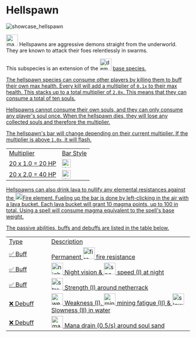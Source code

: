 # Hellspawn

<img src="showcase_hellspawn.png" alt="showcase_hellspawn" title="Hellspawn Showcase"/>

<img src="item_magma_cream.png" alt="magma_cream" width="32" style="inline" title="Magma Cream"/> Hellspawns are aggressive demons straight from the underworld. They are known to attack their foes relentlessly in swarms.

<tip>This subspecies is an extension of the <img src="item_fire_charge.png" alt="demon_icon" width="32" style="inline" title="Demon Icon"/> <a href="Demon.md"/> base species.</tip>

<chapter title="Key Ability">

<chapter title="Demonic Consumption">

The hellspawn species can consume other players by killing them to buff their own max health.
Every kill will add a multiplier of `0.1x` to their max health.
This stacks up to a total multiplier of `2.0x`.
This means that they can consume a total of ten souls.

Hellspawns cannot consume their own souls, and they can only consume any player's soul once.
When the hellspawn dies, they will lose any collected souls and therefore the multiplier.

The hellspawn's bar will change depending on their current multiplier. If the multiplier is above `1.0x`, it will flash.

<table>
    <tr>
        <td>Multiplier</td>
        <td>Bar Style</td>
    </tr>
    <tr>
        <td>20 x 1.0 = 20 HP</td>
        <td><img src="demon_bar_1.png" alt="demon_bar" height="24" style="inline" title="Demon Bar"/></td>
    </tr>
    <tr>
        <td>20 x 2.0 = 40 HP</td>
        <td><img src="demon_bar_2.png" alt="demon_bar" height="24" style="inline" title="Demon Bar"/></td>
    </tr>
</table>

</chapter>

<chapter title="Magma-Powered Spells">

Hellspawns can also drink lava to nullify any elemental resistances against the <format color="IndianRed"><img src="element_fire.png" alt="element_fire" style="inline" width="20" title="Fire"/>Fire</format> element.
Fueling up the bar is done by left-clicking in the air with a lava bucket. Each lava bucket will grant 10 magma points, up to 100 in total. Using a spell will consume magma equivalent to the spell's base weight.

</chapter>

</chapter>

<chapter title="Passive Abilities">

The passive abilities, buffs and debuffs are listed in the table below.

<table>
    <tr>
        <td width="100">Type</td>
        <td>Description</td>
    </tr>
    <tr>
        <td>✅ Buff</td>
        <td>Permanent <img src="effect_fire_resistance.png" alt="fire_resistance_icon" width="32" style="inline" title="Fire resistance"/> fire resistance</td>
    </tr>
    <tr>
        <td>✅ Buff</td>
        <td><img src="effect_night_vision.png" alt="night_vision_icon" width="32" style="inline" title="Night vision"/> Night vision & <img src="effect_speed.png" alt="speed_icon" width="32" style="inline" title="Speed"/> speed (I) at night</td>
    </tr>
    <tr>
        <td>✅ Buff</td>
        <td><img src="effect_strength.png" alt="strength_icon" width="32" style="inline" title="Strength"/> Strength (I) around netherrack</td>
    </tr>
    <tr>
        <td>❌ Debuff</td>
        <td><img src="effect_weakness.png" alt="weakness_icon" width="32" style="inline" title="Weakness"/> Weakness (I), <img src="effect_mining_fatigue.png" alt="mining_fatigue_icon" width="32" style="inline" title="Mining Fatigue"/> mining fatigue (II) & <img src="effect_slowness.png" alt="slowness_icon" width="32" style="inline" title="Slowness"/> Slowness (II) in water</td>
    </tr>
    <tr>
        <td>❌ Debuff</td>
        <td><img src="effect_mana.png" alt="mana_icon" width="32" style="inline" title="Mana"/> Mana drain (0.5/s) around soul sand</td>
    </tr>
</table>

</chapter>